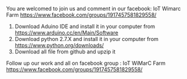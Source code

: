 You are welcomed to join us and comment in our 
facebook:  IoT Wimarc Farm
https://www.facebook.com/groups/1917457581829558/


1. Download Aduino IDE and install it in your computer from
https://www.arduino.cc/en/Main/Software
2. Download python 2.7.X and install it in your computer from 
https://www.python.org/downloads/ 
3. Download all file from github and upzip it

Follow up our work and all on facebook group : IoT WiMarC Farm 
https://www.facebook.com/groups/1917457581829558/
